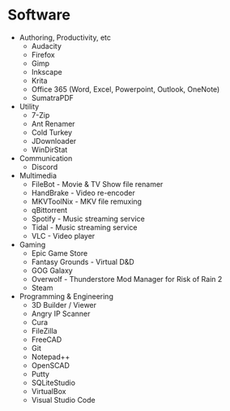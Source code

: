 # Software

* Authoring, Productivity, etc
  * Audacity
  * Firefox
  * Gimp
  * Inkscape
  * Krita
  * Office 365 (Word, Excel, Powerpoint, Outlook, OneNote)
  * SumatraPDF
* Utility
  * 7-Zip
  * Ant Renamer
  * Cold Turkey
  * JDownloader
  * WinDirStat
* Communication
  * Discord
* Multimedia
  * FileBot - Movie & TV Show file renamer
  * HandBrake - Video re-encoder
  * MKVToolNix - MKV file remuxing
  * qBittorrent
  * Spotify - Music streaming service
  * Tidal - Music streaming service
  * VLC - Video player
* Gaming
  * Epic Game Store
  * Fantasy Grounds - Virtual D&D
  * GOG Galaxy
  * Overwolf - Thunderstore Mod Manager for Risk of Rain 2
  * Steam
* Programming & Engineering
  * 3D Builder / Viewer
  * Angry IP Scanner
  * Cura
  * FileZilla
  * FreeCAD
  * Git
  * Notepad++
  * OpenSCAD
  * Putty
  * SQLiteStudio
  * VirtualBox
  * Visual Studio Code
